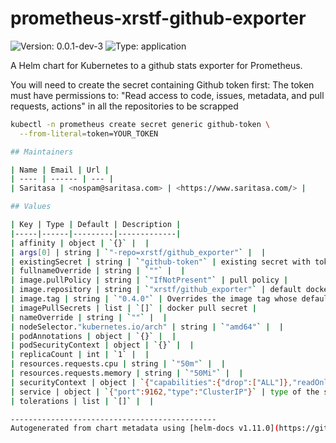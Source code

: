 
# prometheus-xrstf-github-exporter

![Version: 0.0.1-dev-3](https://img.shields.io/badge/Version-0.0.1--dev--3-informational?style=flat-square) ![Type: application](https://img.shields.io/badge/Type-application-informational?style=flat-square)

A Helm chart for Kubernetes to a github stats exporter for Prometheus.

You will need to create the secret containing Github token first:
The token must have permissions to:
"Read access to code, issues, metadata, and pull requests, actions"
in all the repositories to be scrapped
```sh
kubectl -n prometheus create secret generic github-token \
  --from-literal=token=YOUR_TOKEN

## Maintainers

| Name | Email | Url |
| ---- | ------ | --- |
| Saritasa | <nospam@saritasa.com> | <https://www.saritasa.com/> |

## Values

| Key | Type | Default | Description |
|-----|------|---------|-------------|
| affinity | object | `{}` |  |
| args[0] | string | `"-repo=xrstf/github_exporter"` |  |
| existingSecret | string | `"github-token"` | existing secret with token for Github API |
| fullnameOverride | string | `""` |  |
| image.pullPolicy | string | `"IfNotPresent"` | pull policy |
| image.repository | string | `"xrstf/github_exporter"` | default docker registry |
| image.tag | string | `"0.4.0"` | Overrides the image tag whose default is the chart appVersion. |
| imagePullSecrets | list | `[]` | docker pull secret |
| nameOverride | string | `""` |  |
| nodeSelector."kubernetes.io/arch" | string | `"amd64"` |  |
| podAnnotations | object | `{}` |  |
| podSecurityContext | object | `{}` |  |
| replicaCount | int | `1` |  |
| resources.requests.cpu | string | `"50m"` |  |
| resources.requests.memory | string | `"50Mi"` |  |
| securityContext | object | `{"capabilities":{"drop":["ALL"]},"readOnlyRootFilesystem":true,"runAsNonRoot":true,"runAsUser":1000}` | security options for the running pod |
| service | object | `{"port":9162,"type":"ClusterIP"}` | type of the service to create |
| tolerations | list | `[]` |  |

----------------------------------------------
Autogenerated from chart metadata using [helm-docs v1.11.0](https://github.com/norwoodj/helm-docs/releases/v1.11.0)
